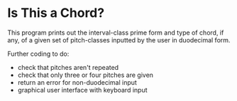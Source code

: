 Is This a Chord?
================

This program prints out the interval-class prime form and type of chord, if any, of a given set of pitch-classes inputted by the user in duodecimal form.

Further coding to do:
* check that pitches aren't repeated
* check that only three or four pitches are given
* return an error for non-duodecimal input
* graphical user interface with keyboard input
